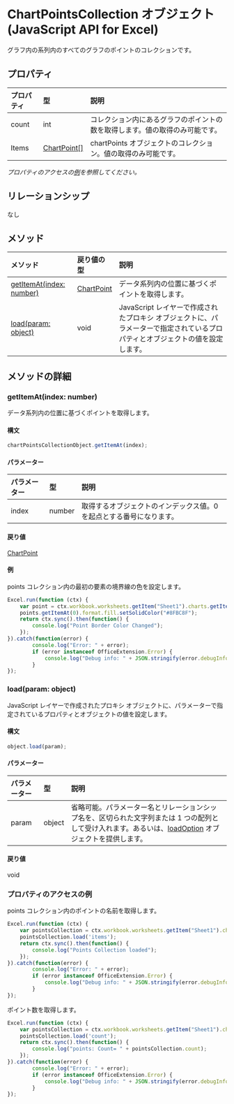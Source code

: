 ﻿# ChartPointsCollection オブジェクト (JavaScript API for Excel)

グラフ内の系列内のすべてのグラフのポイントのコレクションです。

## プロパティ

| プロパティ     | 型   |説明
|:---------------|:--------|:----------|
|count|int|コレクション内にあるグラフのポイントの数を取得します。値の取得のみ可能です。|
|Items|[ChartPoint[]](chartpoint.md)|chartPoints オブジェクトのコレクション。値の取得のみ可能です。|

_プロパティのアクセスの[例](#例)を参照してください。_

## リレーションシップ
なし


## メソッド

| メソッド           | 戻り値の型    |説明|
|:---------------|:--------|:----------|
|[getItemAt(index: number)](#getitematindex-number)|[ChartPoint](chartpoint.md)|データ系列内の位置に基づくポイントを取得します。|
|[load(param: object)](#loadparam-object)|void|JavaScript レイヤーで作成されたプロキシ オブジェクトに、パラメーターで指定されているプロパティとオブジェクトの値を設定します。|

## メソッドの詳細


### getItemAt(index: number)
データ系列内の位置に基づくポイントを取得します。

#### 構文
```js
chartPointsCollectionObject.getItemAt(index);
```

#### パラメーター
| パラメーター    | 型   |説明|
|:---------------|:--------|:----------|
|index|number|取得するオブジェクトのインデックス値。0 を起点とする番号になります。|

#### 戻り値
[ChartPoint](chartpoint.md)

#### 例
points コレクション内の最初の要素の境界線の色を設定します。

```js
Excel.run(function (ctx) { 
    var point = ctx.workbook.worksheets.getItem("Sheet1").charts.getItem("Chart1").series.getItemAt(0).points;
    points.getItemAt(0).format.fill.setSolidColor("#8FBC8F");
    return ctx.sync().then(function() {
        console.log("Point Border Color Changed");
    });
}).catch(function(error) {
        console.log("Error: " + error);
        if (error instanceof OfficeExtension.Error) {
            console.log("Debug info: " + JSON.stringify(error.debugInfo));
        }
});
```
### load(param: object)
JavaScript レイヤーで作成されたプロキシ オブジェクトに、パラメーターで指定されているプロパティとオブジェクトの値を設定します。

#### 構文
```js
object.load(param);
```

#### パラメーター
| パラメーター    | 型   |説明|
|:---------------|:--------|:----------|
|param|object|省略可能。パラメーター名とリレーションシップ名を、区切られた文字列または 1 つの配列として受け入れます。あるいは、[loadOption](loadoption.md) オブジェクトを提供します。|

#### 戻り値
void
### プロパティのアクセスの例

points コレクション内のポイントの名前を取得します。

```js
Excel.run(function (ctx) { 
    var pointsCollection = ctx.workbook.worksheets.getItem("Sheet1").charts.getItem("Chart1").points;
    pointsCollection.load('items');
    return ctx.sync().then(function() {
        console.log("Points Collection loaded");
    });
}).catch(function(error) {
        console.log("Error: " + error);
        if (error instanceof OfficeExtension.Error) {
            console.log("Debug info: " + JSON.stringify(error.debugInfo));
        }
});
```

ポイント数を取得します。

```js
Excel.run(function (ctx) { 
    var pointsCollection = ctx.workbook.worksheets.getItem("Sheet1").charts.getItem("Chart1").points;
    pointsCollection.load('count');
    return ctx.sync().then(function() {
        console.log("points: Count= " + pointsCollection.count);
    });
}).catch(function(error) {
        console.log("Error: " + error);
        if (error instanceof OfficeExtension.Error) {
            console.log("Debug info: " + JSON.stringify(error.debugInfo));
        }
});
```
